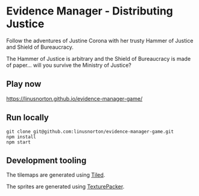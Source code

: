 # Evidence Manager - Distributing Justice

Follow the adventures of Justine Corona with her trusty Hammer of Justice and Shield of Bureaucracy. 

The Hammer of Justice is arbitrary and the Shield of Bureaucracy is made of paper... will you survive the Ministry of Justice?

## Play now

https://linusnorton.github.io/evidence-manager-game/

## Run locally

```
git clone git@github.com:linusnorton/evidence-manager-game.git
npm install
npm start
```

## Development tooling

The tilemaps are generated using [Tiled](https://www.mapeditor.org/).

The sprites are generated using [TexturePacker](https://www.codeandweb.com/texturepacker).
